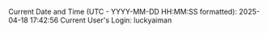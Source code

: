Current Date and Time (UTC - YYYY-MM-DD HH:MM:SS formatted): 2025-04-18 17:42:56
Current User's Login: luckyaiman
